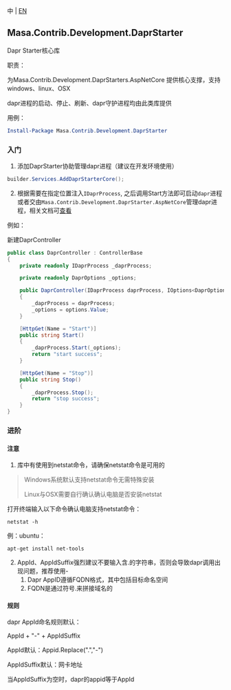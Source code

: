 中 | [EN](README.md)

## Masa.Contrib.Development.DaprStarter

Dapr Starter核心库

职责：

为Masa.Contrib.Development.DaprStarters.AspNetCore 提供核心支撑，支持windows、linux、OSX

dapr进程的启动、停止、刷新、dapr守护进程均由此类库提供

用例：

``` powershell
Install-Package Masa.Contrib.Development.DaprStarter
```

### 入门

1. 添加DaprStarter协助管理dapr进程（建议在开发环境使用）

``` C#
builder.Services.AddDaprStarterCore();
```

2. 根据需要在指定位置注入`IDaprProcess`, 之后调用Start方法即可启动`dapr`进程或者交由`Masa.Contrib.Development.DaprStarter.AspNetCore`管理dapr进程，相关文档可[查看](../Masa.Contrib.Development.DaprStarter.AspNetCore/README.zh-CN.md)

例如：

新建DaprController

``` C# DaprController.cs
public class DaprController : ControllerBase
{
    private readonly IDaprProcess _daprProcess;

    private readonly DaprOptions _options;

    public DaprController(IDaprProcess daprProcess, IOptions<DaprOptions> options)
    {
        _daprProcess = daprProcess;
        _options = options.Value;
    }

    [HttpGet(Name = "Start")]
    public string Start()
    {
        _daprProcess.Start(_options);
        return "start success";
    }

    [HttpGet(Name = "Stop")]
    public string Stop()
    {
        _daprProcess.Stop();
        return "stop success";
    }
}
```

### 进阶

#### 注意

1. 库中有使用到netstat命令，请确保netstat命令是可用的

> Windows系统默认支持netstat命令无需特殊安装
>
> Linux与OSX需要自行确认确认电脑是否安装netstat

打开终端输入以下命令确认电脑支持netstat命令：

```
netstat -h
```

例：ubuntu：

```
apt-get install net-tools
```

2. AppId、AppIdSuffix强烈建议不要输入含.的字符串，否则会导致dapr调用出现问题，推荐使用-
   1. Dapr AppID遵循FQDN格式，其中包括目标命名空间
   2. FQDN是通过符号.来拼接域名的

#### 规则

dapr AppId命名规则默认：

AppId + "-" +  AppIdSuffix

AppId默认：Appid.Replace(".","-")

AppIdSuffix默认：网卡地址

当AppIdSuffix为空时，dapr的appid等于AppId